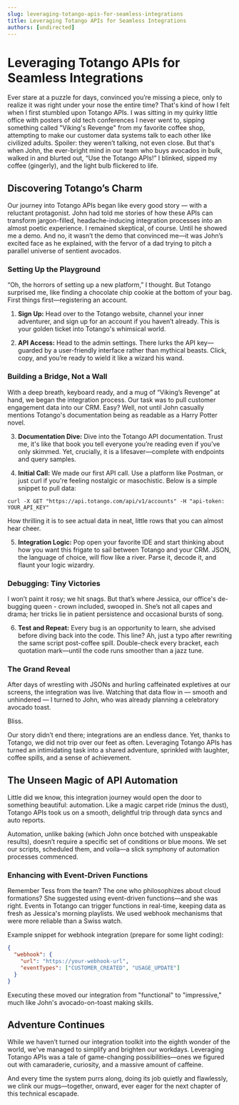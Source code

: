 ```yaml
---
slug: leveraging-totango-apis-for-seamless-integrations
title: Leveraging Totango APIs for Seamless Integrations
authors: [undirected]
---
```



# Leveraging Totango APIs for Seamless Integrations

Ever stare at a puzzle for days, convinced you’re missing a piece, only to realize it was right under your nose the entire time? That's kind of how I felt when I first stumbled upon Totango APIs. I was sitting in my quirky little office with posters of old tech conferences I never went to, sipping something called "Viking's Revenge" from my favorite coffee shop, attempting to make our customer data systems talk to each other like civilized adults. Spoiler: they weren’t talking, not even close. But that's when John, the ever-bright mind in our team who buys avocados in bulk, walked in and blurted out, “Use the Totango APIs!” I blinked, sipped my coffee (gingerly), and the light bulb flickered to life.

## Discovering Totango’s Charm

Our journey into Totango APIs began like every good story — with a reluctant protagonist. John had told me stories of how these APIs can transform jargon-filled, headache-inducing integration processes into an almost poetic experience. I remained skeptical, of course. Until he showed me a demo. And no, it wasn’t the demo that convinced me—it was John’s excited face as he explained, with the fervor of a dad trying to pitch a parallel universe of sentient avocados.

### Setting Up the Playground

“Oh, the horrors of setting up a new platform,” I thought. But Totango surprised me, like finding a chocolate chip cookie at the bottom of your bag. First things first—registering an account.

1. **Sign Up:** Head over to the Totango website, channel your inner adventurer, and sign up for an account if you haven’t already. This is your golden ticket into Totango's whimsical world.

2. **API Access:** Head to the admin settings. There lurks the API key—guarded by a user-friendly interface rather than mythical beasts. Click, copy, and you’re ready to wield it like a wizard his wand.

### Building a Bridge, Not a Wall

With a deep breath, keyboard ready, and a mug of “Viking’s Revenge” at hand, we began the integration process. Our task was to pull customer engagement data into our CRM. Easy? Well, not until John casually mentions Totango's documentation being as readable as a Harry Potter novel.

3. **Documentation Dive:** Dive into the Totango API documentation. Trust me, it's like that book you tell everyone you’re reading even if you’ve only skimmed. Yet, crucially, it is a lifesaver—complete with endpoints and query samples.

4. **Initial Call:** We made our first API call. Use a platform like Postman, or just curl if you're feeling nostalgic or masochistic. Below is a simple snippet to pull data:

```curl
curl -X GET "https://api.totango.com/api/v1/accounts" -H "api-token: YOUR_API_KEY"
```

How thrilling it is to see actual data in neat, little rows that you can almost hear cheer.

5. **Integration Logic:** Pop open your favorite IDE and start thinking about how you want this frigate to sail between Totango and your CRM. JSON, the language of choice, will flow like a river. Parse it, decode it, and flaunt your logic wizardry.

### Debugging: Tiny Victories

I won’t paint it rosy; we hit snags. But that’s where Jessica, our office's de-bugging queen - crown included, swooped in. She’s not all capes and drama; her tricks lie in patient persistence and occasional bursts of song. 

6. **Test and Repeat:** Every bug is an opportunity to learn, she advised before diving back into the code. This line? Ah, just a typo after rewriting the same script post-coffee spill. Double-check every bracket, each quotation mark—until the code runs smoother than a jazz tune.

### The Grand Reveal

After days of wrestling with JSONs and hurling caffeinated expletives at our screens, the integration was live. Watching that data flow in — smooth and unhindered — I turned to John, who was already planning a celebratory avocado toast.

Bliss.

Our story didn’t end there; integrations are an endless dance. Yet, thanks to Totango, we did not trip over our feet as often. Leveraging Totango APIs has turned an intimidating task into a shared adventure, sprinkled with laughter, coffee spills, and a sense of achievement.

## The Unseen Magic of API Automation

Little did we know, this integration journey would open the door to something beautiful: automation. Like a magic carpet ride (minus the dust), Totango APIs took us on a smooth, delightful trip through data syncs and auto reports.

Automation, unlike baking (which John once botched with unspeakable results), doesn’t require a specific set of conditions or blue moons. We set our scripts, scheduled them, and voila—a slick symphony of automation processes commenced.

### Enhancing with Event-Driven Functions

Remember Tess from the team? The one who philosophizes about cloud formations? She suggested using event-driven functions—and she was right. Events in Totango can trigger functions in real-time, keeping data as fresh as Jessica's morning playlists. We used webhook mechanisms that were more reliable than a Swiss watch.

Example snippet for webhook integration (prepare for some light coding):

```json
{
  "webhook": {
    "url": "https://your-webhook-url",
    "eventTypes": ["CUSTOMER_CREATED", "USAGE_UPDATE"]
  }
}
```

Executing these moved our integration from "functional" to "impressive," much like John's avocado-on-toast making skills.

## Adventure Continues

While we haven’t turned our integration toolkit into the eighth wonder of the world, we've managed to simplify and brighten our workdays. Leveraging Totango APIs was a tale of game-changing possibilities—ones we figured out with camaraderie, curiosity, and a massive amount of caffeine.

And every time the system purrs along, doing its job quietly and flawlessly, we clink our mugs—together, onward, ever eager for the next chapter of this technical escapade.